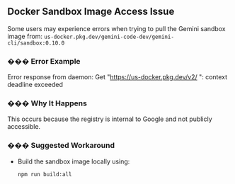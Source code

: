 ## Docker Sandbox Image Access Issue

Some users may experience errors when trying to pull the Gemini sandbox image
from: `us-docker.pkg.dev/gemini-code-dev/gemini-cli/sandbox:0.10.0`

### ��� Error Example

Error response from daemon: Get "https://us-docker.pkg.dev/v2/ ": context
deadline exceeded

### ��� Why It Happens

This occurs because the registry is internal to Google and not publicly
accessible.

### ��� Suggested Workaround

- Build the sandbox image locally using:
  ```bash
  npm run build:all

